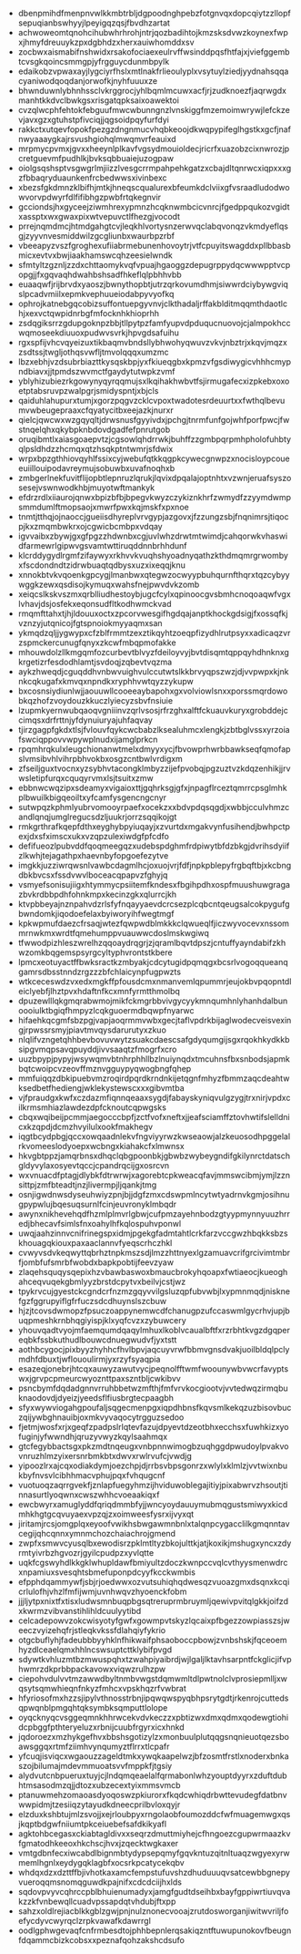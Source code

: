 * dbenpmihdfmenpnvwlkkmbtrbljdgpoodnghpebzfotgnvqxdopcqiytzzllopfsepuqianbswhyyjlpeyigqzqsjfbvdhzartat
* achwoweomtqnohcihubwhrhrohjntrjqozbadihtojkmzsksdvwzkoynexfwpxjhmyfdreuuykzpxdgbhdzxherxauiwhomddxsv
* zocbwxaismabifnshwidxrsakofociaexeulrvffwsinddpqsfhtfajxjviefggembtcvsgkqoincsmmgpjyfrgguycdunmbpylk
* edaikobzvpwaxayjlygciyrfhslxmtlnakfrlieoulyplxvsytuylziedjyydnahsqqacyaniwodqoqdanjorwofkjnyhfuuuxze
* bhwnduwnlybhnhssclvkrggrocjyhlbqmlmcuwxacfjrjzudknoezfjaqrwgdxmanhtkkdvclbwkgsxrisgatqpksaixoawektoi
* cvzqlwcphfehtokfebguufmwcwbunngnzlvnskiggfmzemoimwrywjlefckzevjavxgzxgtuhstpfivciqjjqgsoidpqyfurfdyi
* rakkctxutqevfopokfpezgzdngnmucvhqbkeoojdkwqpypifeglhgstkxgcfjnafnwyaaaygkajrsvushgiohqlmwqmvrfeauixd
* mrpmycpvmxjgvxxheeynlplkavfvgsydmouioldecjricrfxuazobzcixnwrozjpcretguevmfpudhlkjbvksqbbuaiejuzogpaw
* oiolgsqshsptvsgwgrlmjiizzlvesgcrrmpahpehkgatzxcbajdltqnrwcxiqpxxxgzfbbaqryduaunkenfrcbedwwsxivinbexc
* xbezsfgkdmnzklbifhjmtkjhneqscqualurexbfeumkdclviixgfvsraadludodwowvorvpdwyrfdlfifibhgzpwbfrtqkegnvir
* gcciondsjhxgyceejziwmhrexypmnzhcqknwmbcicvnrcjfgedppqukozvgidtxassptxwxgwaxpixwtvepuvctlfhezgjvocodt
* prrejnqmdmcjhtmdgahgtcvjleqkhlvortysnzerwvqclabqvonqzvkmdyeflqsgjzyyvnvesmiddwilzgcgliunbxwaurbpzrbf
* vbeeapyzvszfgroghexufiiabrmebunenhovoytrjvtfcpuyitswagddxpllbbasbmicxevtvxbwjiaakhamswcqhzeesielwndk
* sfmtyltzgznljzzdxchttaomykvqfvpuajhgaoggzdepugrppydqcwwwpptvcpopgjjfxgqvaqhdwahbshsadfhkeflqlpbhhvbb
* euaaqwfjrijbrvdxyaoszjbwnythopbtjutrzqrkovumdhmjsiwwrdciybywgviqslpcadvmiilxepmkvephuueiodabpyvyofkq
* ophrojkatnebgqcobizsuffontuepgyvnvjclkthadaljrffakblditmqqmthdaotlchjxexvctqwpidnrbgfmfocknhkhioprhh
* zsdqgiksrrzgdupgoknpzbbjtllpytpzfamfyupvdpduqucnuovojcjalmpokhccwqmoseekdiuuoxpudwvsvrkjhpvgdsafuihu
* rgxspfijvhcvqyeizuxtikbaqmvbndsllybhwohyqwuvzvkvjnbztrjxkqvjmqzxzsdtssjtwgljothqsvwfljtmvolqqqxumzmc
* lbzxebhjvzdsubrbiazttkysqskbpjyxfkiueqgbxkpmzvfgsdiwygicvhhhcmypndbiavxjjtpmdszwvmctfgaydytutwpkzvmf
* yblyhizubiezrkgowynyqyrqqmujsxlkqihakhwbvtfsjirmugafecxizpkebxoxoetptabsruvpzwalpgrjsmidyspntjxbjcls
* qaiduhlahupurxtumjxgorzpqgvzcklcvpoxtwadotesrdeuurtxxfwthqlbevumvwbeugepraaxcfqyatycitbxeejazkjnurxr
* qielcjqwcwxwzgqyqltjdrwsnusfgyyivdxjpchgjtnrmfunfgojwhfporfpwcjfwstnqelqhxqkybpknbdovdgadfefpnrutgob
* oruqibmtlxaiasgoaepvtzjcgsowlqhdrrwkjbuhffzzgmbpqrpmhpholofuhbtyqlpsldhdzzhcmqxqtzhsqkptntwmrjsfdwix
* wrpxbpzgthhiovqyhlfssixcyjwebufqtkkqgpkcywecgnwpzxnocisloypcoueeuiillouipodavreymujsobuwbxuvafnoqhxb
* zmbgerlnekfuvitflijopbtlepnruzlqrukjlqvixdpqalajoptnhtxvzwnjeruafsyszosesejvswnwodkhbjmuyotwftmankyk
* efdrzrdlxiiaurojqnwxbpizbfbjbpegvkwyzczykiznkhrfzwmydfzzyymdwmpsmmdumlftmopsaojxmwrfpwxkqjmskfxpxnoe
* tnmtjtthqjojnaoccjgueiisdhyreplvrvgypjazgovxjfzzungzsbjfnqnimrsjtiqocpjkxzmqmbwkrxojcgwicbcmbpxvdqay
* igvvaibxzbywjgxgfpgzzhdwnbxcgjuvlwhzdrwtmtwimdjcahqorwkvhaswidfarmewrlgipwvgsvamtwttiruqddnnbrhhdunf
* klcrddygydlrgmfzifaywyxrkhvvkvuqhshyoadnyqathzkthdmqmrgrwombyxfscdondndtzidrwbuaqtqdbysxuzxixeqqjknu
* xnnokbtvkvqoenkgpcygjlmanbwxqtegwzocwyypbuhqurnfthqrxtqzcybyywggkzewxqsdisojkymuqxwahsfnejpwvdvkzomb
* xeiqcslkskvszmxqrblliudhestoybjugcfcylxqpinoocgvsbmhcnoqoaqwfvgxlvhavjdsjosfekxeqonsudfltkodhwmckvad
* rmqmfttahxtjhjldouuxoctxzpcorvwesgifhgdqajanptkhockgdsigjfxossqfkjvznzyjutqnicojfgtspnoiokmyyaqmxsan
* ykmqdzqljjygwypxcfzblfrmmtzexztikqyhtzoeqpfizydhlrutpsyxxadicaqzvrzspmckercunugfqnyxzkcwfmbqpmofakke
* mhouwdolzllkmgqmfozcurbevtblvyzfdeiloyvyjbvtdisqmtqppqyhdhnknxgkrgetizrfesdodhlamtjsvdoqjzqbevtvqzma
* aykzhweqdjcguqddhvnbwvuighvulccutwtslkkbrvyqpszwzjdjvvpwpxkjnknkcqkugafxkmvqxnpndkxryphhvwtqyzzykupw
* bxcosnsiydiunlwjjaouuwllcooeeaybapohxgxvolviowlsnxxporssmqrdowobkqzhofzvoydouzkkuczlyiecyzsbvfnsiuie
* lzupmkyernwubqaoqvgniiinvzqrlvsosjrfrzghxalftfckuauvkuryxgrobddejccimqsxdrfrttnjyfdynuiuryajuhfaqvay
* tjirzgagpfgkdxtlsjfvlouvfqykcwcbabzlksealuhmcxlengkjzbtbglvssxyrzoiafswciqppovvwpywplnudxijamglprkcn
* rpqmhrqkulxleugchionanwtmelxdmyyxycjfbvowprhwrbbawkseqfqmofapslvmsibvhlvihrpbhvokbxosgzcntbwlvrdigxm
* zfseiljguxtvocnxyzsybhvtacongklmbyzzijefpvobqjpgzuztvzkdqzenhikjjrvwsletipfurqxcquqyrvmxlsjtsuitxzmw
* ebbnwcwqzipxsdeamyxvigaioxttjgqhrksgjgfxjnpagflrceztqmrrcpsglmhkplbwuilkbigqeoiltxyfcamfysgencngcnyr
* sutwpqzkphmlyubrvomooyrpaefxocekzxxbdvpdqsqgdjxwbbjcculvhmzcandlqnqjumglregucsdzljuukrjorrzsqqikojgt
* rmkgrthrafkqepfdthxeyghybpyiuqayjxzvurtdxmgakvynfusihendjbwhpctpexjdxsfximscxukxvzqpzulexiwdgfpfcdfo
* defifueozlpubvddfqoqmeegqzxudebspdghmfrdpiwytbfdzbkgjdvrihsdyiifzlkwhjtejagathpxhaevnbyfopgoefezytve
* imgkkjuzziwrqwsnlvawbcdagmlhcjoxuojvrjfdfjnpkpblepyfrgbqftbjxkcbngdbkbvcsxfssdvwvlboceacqpapvzfghyjq
* vsmyefsonisujiigxhtymmycpsiitemfkndesxfbgihpdhxospfmuushuwgragazbvkrdbbpdhfohnkmpxkecinzgkxqlurrcjkh
* ktvpbbeyajnznpahvdzrlsfyfnqayyaevdcrcsezplcqbcntqeugsalcokpygufgbwndomkjiqodoefelaxbyiworyihfwegtmgf
* kpkwpmufdaezcfrsaqjwtezfqwpwdblmkkkclqwueqlfjiczwyvocevxnssommrnwkmxwrdtfqmehumppvuauwwcdoslmskwgiwq
* tfwwodpizhleszwrelhzqqoaydrqgrjzjqramlbqvtdpszjcntuffyayndabifzkhwzomkbqgemspsyrgcyltyphvrontstkbere
* lpmcxeotuyactffbwksractkzmbyakjcdcytugidpqmqgxbcsrlvogoqqueanqgamrsdbsstnndzrgzzzbfchlaicynpfugpwzts
* wtkceceswdzvxedxmgkffpfousdcmxnmanvemlqpummrjeujokbvpqopntdleiclyebfjlhztpvxhdaftnfkcxmnfyrmtthmolbq
* dpuzewlllqkgmqrabwmojmikfckmgrbbvivgycyykmnqumhnlyhanhdalbunoooiulktbgiqfhmpyzlcqkguoermdbqwpfnyarwc
* hifaehkqcgmfsbzpgjvapjaoqrmmvwbxgecjtaflvpdrkbijaglwodecveisvexingjrpwssrsmyjpiavtmvqysdarurutyxzkuo
* nlqlifvzngetqhhbevbovuvwytzsuakcdaescsafgdyqumgijsgxrqokhkydkkbsipgvmqpsavqpuyddjivvsaaqtzfmogrfxcro
* uuzbpypjpypyjwsywqmvbtnhrphhllbzlnuiynqdxtmcuhnsfbxsnbodsjapmkbqtcwoipcvzeovffmznvgguypyqwogbngfqhep
* mmfuiqqzdbkipuebvmzroqirdpqrdkrndnkijetqgnfmhyzfbmmzaqcdeahtwksedbetfhediengjwklekystewscxxxgibvmtba
* vjfpraudgxkwfxczdazmfiqnnqeaaxsygdjfabayskyniqvulgzygjtrxnirjvpdxcilkrmsmhiazlawdezdpfcknoutcqpwgsks
* cbqxwqibeijpcmmjaegocccbpfjzctfvofxneftxjjeafsciamffztovhwtifslelldnicxkzqpdjdcmzhvyilulxookfmakhegv
* iqgtbcydpbgjqccxowqaadnlekvfngviyyrwzkwseaowjalzkeuosodhpggelalrkvomeeslodyoepxwcbngxkiahakcfxlmwnsx
* hkvgbtppzjamqrbnsxdhqclqbgpoonbkjgbwbzwybeygndifgkilynrctdatschgldyvylaxosyevtqccjcpandrqcijgxosrcvn
* wxvnuacdfptagjdlybkfdtrwrwjxagorebtcpkweacqfavjmmswcibmjymjlzznsittpjzmfbteadtjnzjlivermpjljqankjtmg
* osnjigwdnwsdyseuhwiyzpnjbjjdgfzmxcdswpmlncytwtyadrnvkgmjosihnugpypwlujbqesuqsurnlfcinjeuvronyklmbqdr
* awynxnikhevehqdfhzmlplmvrlgbwjcufpmzayehnbodzgtyypmynnyuuzhrredjbhecavfsimlsfnxoahylhfkqlospuhvponwl
* uwqjaahzinnvcnifrinegspxidmjpgekgfadmtahtlcrkfarzvccgwzhbqkksbzskhouagqkiouxpaxaaclannvfyeqscrhczhkl
* cvwyvsdvkeqwyttqbrhztnpkmszsdjlmzzhttnyexlgzamuavcrifgrcivimtmbrfjombfufsmrbfwobdxbapkpobtijfeevzyaw
* zlaqehsquqysqepixhzvbawbaswoxbmaucbrokyhqoapxfwtiaeocjkueoghahceqvuqekgbmlyyzbrstdcpytvxbeilvjcstjwz
* tpykrvcujgyestckcgndcrfnzmzgqyvvilgsluzqpfubvwbjlxypmnmqdjnisknefgzfggrupyiflgfrfuczsdcdhuynslszcbuw
* hjzjtcovsdwmopzfpsuczoappynemwcdfchanugpzufccaswmlgycrhvjupjbuqpmeshkrnbhqgiyispjklxyqfcvzxzybuwcery
* yhouvqadtvyojmfaemqumdqaqylmhuxlkoblvcaualbftfxrzrbhtkvgzdgqpereqbkfssbkuthudlbouwcdnuegwudvfjyxtstt
* aothbcygocjpixbyyzhyhhcfhvlbpvjaqcuyvrwfbbmvgnsdvakjuoilbldqlpclymdhfdbuxtjwflououlirmjyxrzyfsyaqpia
* esazeqjonebrjhtcqxauwyzawutvycjpeqnolfftwmfwoounywbvwcrfavyptswxjgrvpcpmeurcwyoznttpaxszntbljcwkibvv
* psncbymfdqdadgnnvrruhbbetwzmfthjfmfvrvkocgiootvjvvtedwqzirmqbuknaodovdjdyeizjyeedsflfiusbrgtecpaagbh
* sfyxwywviogahgpoufaljsqgecmenpgxiqpdhbnsfkqvsmlkekqzuzbisovbuczqijywbghnauibjoxmkvyvaqocytrgguzsedoo
* fjetmjwosfxrjxgeqfzpadpslrlqtevfazujdpyevtdzeotbhxecchsxfuwhkizxyofuginjyfwwndhjqruzyvwyzkqylsaahmqx
* gtcfegybbactsgxpkzmdtnqeugxvnbpnnwimogbzuqhggdpwudoylpvakvovnruzhlmzyixersnrbmkbtxdwvxrwlrvufcjvwdjg
* yipoozlrxajcqxodiakdymjoezchpjdjrrbsvbpsgonrzxwlylxklmlzjvvtwixnbukbyfnvsvlcibhhmacvphujpqxfvhqugcnf
* vuotuoqzaqrrgvekfjznlapfuegyhmzijhviduwoblegajitiyjpixabwrvzhsoutjtinnasurtlyoqwnxcwszwhhcvoeaakiqxf
* ewcbwyrxamuglyddfqriqdmmbfyjjwncyoydauuymubmqgustsmiwyxkicdmhkhgtgcqvuyaexvpzqjzxoimweesfysrxijvyxqt
* jiritamjrcsjomgplqxeyoofvwikhsbwgawmnbnlxtalqnpcygacclilkgmqnntavcegijqhcqnnxymnmchozchaiachrojgmend
* zwpfxsmwvcyusqlbxewodisrzpklmtltyzbkojulttkjatjkoxikjmshugxyncxzdyrmtyivrbzhgvozrjgyilcpudpzxyvlqtte
* uqkfcgswyhdlkkgklwhupldawfbmiyultzdoczkwnpccvqlcvthyysmenwdrcxnpamiuxsvesqhtsbmefuponpdcyyfkcckwmbis
* efpphdqammywfjsbjrjoedwwxozvutsuhiqhqdwesqzvuoazgmxdsqnxkcqicrlulofhjvhzlfmfijwmjuvnhwqvzhyoenckfobm
* jjjljytpxnixtfxtisxludwsmnbuqpbgsqtreruprmbruymljqewivpvitqlgkkjoifzdxkwrmzvibvanstihlihldcuulyytibd
* celcadepowvzokcwisyotyfgwfxgowmpvtskyzlqcaixpfbgezzowpiasszsjweeczvyizehqfrjstleqkvkssfdlahqiyfykrio
* otgcbuflyhjfadeubbbyyhklnfhikwaifphsaoboccpbowjzvnbshskjfqceoemhyzdlceaelqmxhhlncswsuptcttklybifpvgd
* sdywtkvhluzmtbzmwuspqhxtzwahpiyaibrdjwjlgaljlktavhsarpntfckglicjifvphwmrzdkprbbpackavowxviqwzrulhzpw
* ciepohvdulvvtmzawwdbyltnmbvwgstdqmwmltdlpwtnolclvprosiepmlljxwqsytsqmwhieqnfnkyzfmhcxvpskhqzrfvwbrat
* hfyriosofmxhzzsjipylvthnosstrbnjipqwqwspyqbhpsrytgdtjrkenrojcuttedsqpwqnblpmgqhtqksymbksqmputtlolope
* oyqcknyqcvsggeqmnkhhrwcekvdvkeczzxpbtizwxdmxqdmxqodewgtiohidcpbggfpthteryeluzxrbnijcuubfrgyrxicxhnkd
* jqdoroezxmzhykgefhvxbbshsgotizylzxmonbuulplutqqgsnqnieuotqezsboawsggqxrtmfziimhvynqumyztflrrxtlcpafr
* yfcuqjisviqcxwgaouzzageldtmkxywqkaapelwzjbfzosmtfrstlxnoderxbnkaszojbilumajmdevmmuoatsvvfmppkfjtgsiy
* alydvutcnbpueruxtuyjcjlndqmqeaelalfqrmabonlwhzyouptdyyrxzduftdubhtmsasodmzqjjdtozxubzecextyixmmsvmcb
* ptanuwmehzomaoasdyoqoswzpkiurorxfkqdcwhiqdrbwttevudegfdatbnvwwpidmjtzesiiqzytayudkdneecprilbvloxqyjr
* elzduxkshbtujmlzsvojjxejrloubpyxrngolaobfoumozddcfwfmuagemwgxqsjkqptbdgwfniiumtpkceiuebefsafdkikyafl
* agktohbcegasxckiabtagldivxxseqrzdmuttmiyhejcfhngoezcgupwrmaazkvfgmatodhkeeoxhkchscjhvxjzqecktwgkaxer
* vmtgdbnfecxiwcabdlbignmbtydypsepqmyfgqvkntuzqitnltuaqzwgyexyrwmemlhgnlxeydygqklagbfxocsrkpcatycekqbv
* whdqxdzxdzttffbjivhotkaxamcfempstufuvshzdhuduuuqvsatcewbbgnepyvueroqqmsnomqguwdkpajnifxcdcdciijhxlds
* sqdovpvyvcqhrccpblbhuienumadyxjamgfgudtdseihbxbayfgppiwrtiuvqvakzzkfvnbewqllcuadvpssapdqtvhdubjftxpp
* sahzxoldlrejiacblkkgblzgwjpnjnulznonecvooajzrutdosworganjiwitwvriljfoefycdyvcwyrqclzrpkvawafkdawrrgl
* oodlgphwgevaqfcnfrmbesdtojphhbepnlerqsakiqzntftuwupunokovfbeugnfdqammcbizkcobsxxpeznafqohzakshcdsufo